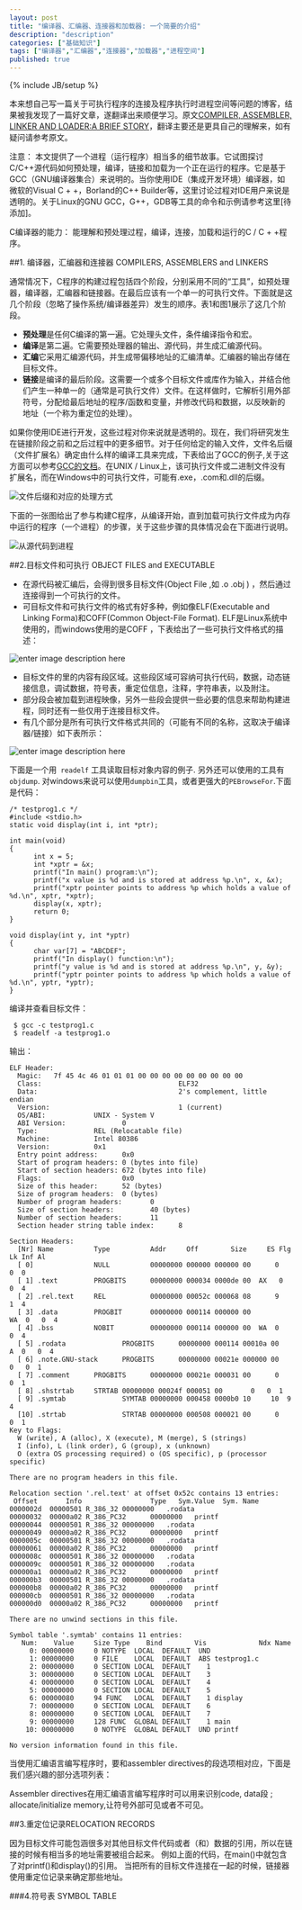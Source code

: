 ```yaml
---
layout: post
title: "编译器、汇编器、连接器和加载器: 一个简要的介绍"
description: "description"
categories: ["基础知识"]
tags: ["编译器","汇编器","连接器","加载器","进程空间"]
published: true
---
```

{% include JB/setup %} 

本来想自己写一篇关于可执行程序的连接及程序执行时进程空间等问题的博客，结果被我发现了一篇好文章，遂翻译出来顺便学习。原文[COMPILER, ASSEMBLER, LINKER AND LOADER:A BRIEF STORY][1]，翻译主要还是更具自己的理解来，如有疑问请参考原文。

注意：
本文提供了一个进程（运行程序）相当多的细节故事。它试图探讨C/C++源代码如何预处理，编译，链接和加载为一个正在运行的程序。它是基于GCC（GNU编译器集合）来说明的。当你使用IDE（集成开发环境）编译器，如微软的Visual C + +，Borland的C++ Builder等，这里讨论过程对IDE用户来说是透明的。关于Linux的GNU GCC，G++，GDB等工具的命令和示例请参考这里[待添加]。

C编译器的能力：
能理解和预处理过程，编译，连接，加载和运行的C / C + +程序。

##1. 编译器，汇编器和连接器 COMPILERS, ASSEMBLERS and LINKERS

通常情况下，C程序的构建过程包括四个阶段，分别采用不同的“工具”，如预处理器，编译器，汇编器和链接器。在最后应该有一个单一的可执行文件。下面就是这几个阶段（忽略了操作系统/编译器差异）发生的顺序。表1和图1展示了这几个阶段。

 - **预处理**是任何C编译的第一遍。它处理头文件，条件编译指令和宏。
 - **编译**是第二遍。它需要预处理器的输出、源代码，并生成汇编源代码。
 - **汇编**它采用汇编源代码，并生成带偏移地址的汇编清单。汇编器的输出存储在目标文件。
 - **链接**是编译的最后阶段。这需要一个或多个目标文件或库作为输入，并结合他们产生一种单一的（通常是可执行文件）文件。在这样做时，它解析引用外部符号，分配给最后地址的程序/函数和变量，并修改代码和数据，以反映新的地址（一个称为重定位的处理）。

如果你使用IDE进行开发，这些过程对你来说就是透明的。现在，我们将研究发生在链接阶段之前和之后过程中的更多细节。对于任何给定的输入文件，文件名后缀（文件扩展名）确定由什么样的编译工具来完成，下表给出了GCC的例子,关于这方面可以参考[GCC的文档][2]。在UNIX / Linux上，该可执行文件或二进制文件没有扩展名，而在Windows中的可执行文件，可能有.exe，.com和.dll的后缀。


![文件后缀和对应的处理方式][3]

下面的一张图给出了参与构建C程序，从编译开始，直到加载可执行文件成为内存中运行的程序（一个进程）的步骤，关于这些步骤的具体情况会在下面进行说明。


![从源代码到进程][4]

##2.目标文件和可执行  OBJECT FILES and EXECUTABLE

 - 在源代码被汇编后，会得到很多目标文件(Object File ,如 .o .obj ) ，然后通过连接得到一个可执行的文件。
 - 可目标文件和可执行文件的格式有好多种，例如像ELF(Executable and Linking Forma)和COFF(Common Object-File Format). ELF是Linux系统中使用的，而windows使用的是COFF ，下表给出了一些可执行文件格式的描述：
 

![enter image description here][5]
 

 - 目标文件的里的内容有段区域。这些段区域可容纳可执行代码，数据，动态链接信息，调试数据，符号表，重定位信息，注释，字符串表，以及附注。
 - 部分段会被加载到进程映像，另外一些段会提供一些必要的信息来帮助构建进程，同时还有一些仅用于连接目标文件。
 - 有几个部分是所有可执行文件格式共同的（可能有不同的名称，这取决于编译器/链接）如下表所示：


![enter image description here][6]


下面是一个用` readelf` 工具读取目标对象内容的例子.  另外还可以使用的工具有` objdump`.  对windows来说可以使用`dumpbin`工具，或者更强大的`PEBrowseFor`.下面是代码：

    /* testprog1.c */
    #include <stdio.h>
    static void display(int i, int *ptr);
     
    int main(void)
    {
          int x = 5;
          int *xptr = &x;
          printf("In main() program:\n");
          printf("x value is %d and is stored at address %p.\n", x, &x);
          printf("xptr pointer points to address %p which holds a value of %d.\n", xptr, *xptr);
          display(x, xptr);
          return 0;
    }
     
    void display(int y, int *yptr)
    {
          char var[7] = "ABCDEF"; 
          printf("In display() function:\n");
          printf("y value is %d and is stored at address %p.\n", y, &y);
          printf("yptr pointer points to address %p which holds a value of %d.\n", yptr, *yptr);
    }
 
 编译并查看目标文件：
 
     $ gcc -c testprog1.c
     $ readelf -a testprog1.o

输出：

    ELF Header:
      Magic:   7f 45 4c 46 01 01 01 00 00 00 00 00 00 00 00 00
      Class:                                  ELF32
      Data:                                   2's complement, little endian
      Version:                                1 (current)
      OS/ABI:            UNIX - System V
      ABI Version:              0
      Type:              REL (Relocatable file)
      Machine:           Intel 80386
      Version:           0x1
      Entry point address:      0x0
      Start of program headers: 0 (bytes into file)
      Start of section headers: 672 (bytes into file)
      Flags:                    0x0
      Size of this header:      52 (bytes)
      Size of program headers:  0 (bytes)
      Number of program headers:       0
      Size of section headers:         40 (bytes)
      Number of section headers:       11
      Section header string table index:      8
     
    Section Headers:
      [Nr] Name          Type          Addr     Off        Size     ES Flg Lk Inf Al
      [ 0]               NULL          00000000 000000 000000 00      0   0  0
      [ 1] .text         PROGBITS      00000000 000034 0000de 00  AX   0   0  4
      [ 2] .rel.text     REL           00000000 00052c 000068 08      9   1  4
      [ 3] .data         PROGBIT       00000000 000114 000000 00         WA  0   0  4
      [ 4] .bss          NOBIT         00000000 000114 000000 00  WA  0   0  4
      [ 5] .rodata              PROGBITS      00000000 000114 00010a 00      A  0   0  4
      [ 6] .note.GNU-stack      PROGBITS      00000000 00021e 000000 00      0   0  1
      [ 7] .comment      PROGBITS      00000000 00021e 000031 00      0   0  1
      [ 8] .shstrtab     STRTAB 00000000 00024f 000051 00       0   0  1
      [ 9] .symtab              SYMTAB 00000000 000458 0000b0 10     10  9  4
      [10] .strtab              STRTAB 00000000 000508 000021 00      0   0  1
    Key to Flags:
      W (write), A (alloc), X (execute), M (merge), S (strings)
      I (info), L (link order), G (group), x (unknown)
      O (extra OS processing required) o (OS specific), p (processor specific)
     
    There are no program headers in this file.
     
    Relocation section '.rel.text' at offset 0x52c contains 13 entries:
     Offset       Info                 Type   Sym.Value  Sym. Name
    0000002d  00000501 R_386_32 00000000   .rodata
    00000032  00000a02 R_386_PC32      00000000   printf
    00000044  00000501 R_386_32 00000000   .rodata
    00000049  00000a02 R_386_PC32      00000000   printf
    0000005c  00000501 R_386_32 00000000   .rodata
    00000061  00000a02 R_386_PC32      00000000   printf
    0000008c  00000501 R_386_32 00000000   .rodata
    0000009c  00000501 R_386_32 00000000   .rodata
    000000a1  00000a02 R_386_PC32      00000000   printf
    000000b3  00000501 R_386_32 00000000   .rodata
    000000b8  00000a02 R_386_PC32      00000000   printf
    000000cb  00000501 R_386_32 00000000   .rodata
    000000d0  00000a02 R_386_PC32      00000000   printf
     
    There are no unwind sections in this file.
     
    Symbol table '.symtab' contains 11 entries:
       Num:    Value     Size Type    Bind        Vis             Ndx Name
         0: 00000000     0 NOTYPE  LOCAL  DEFAULT  UND
         1: 00000000     0 FILE    LOCAL  DEFAULT  ABS testprog1.c
         2: 00000000     0 SECTION LOCAL  DEFAULT    1
         3: 00000000     0 SECTION LOCAL  DEFAULT    3
         4: 00000000     0 SECTION LOCAL  DEFAULT    4
         5: 00000000     0 SECTION LOCAL  DEFAULT    5
         6: 00000080     94 FUNC   LOCAL  DEFAULT    1 display
         7: 00000000     0 SECTION LOCAL  DEFAULT    6
         8: 00000000     0 SECTION LOCAL  DEFAULT    7
         9: 00000000     128 FUNC  GLOBAL DEFAULT    1 main
        10: 00000000     0 NOTYPE  GLOBAL DEFAULT  UND printf
     
    No version information found in this file.

当使用汇编语言编写程序时，要和assembler directives的段选项相对应，下面是我们感兴趣的部分选项列表：

 
Assembler directives在用汇编语言编写程序时可以用来识别code, data段 ; allocate/initialize memory,让符号外部可见或者不可见。


##3.重定位记录RELOCATION RECORDS

因为目标文件可能包涵很多对其他目标文件代码或者（和）数据的引用，所以在链接的时候有相当多的地址需要被组合起来。
例如上面的代码，在main()中就包含了对printf()和display()的引用。
当把所有的目标文件连接在一起的时候，链接器使用重定位记录来确定那些地址。

###4.符号表 SYMBOL TABLE


  [1]: http://www.tenouk.com/ModuleW.html
  [2]: https://gcc.gnu.org/onlinedocs/gcc/Overall-Options.html
  [3]: https://docs.google.com/drawings/d/1X6_Udtq8LfMkEGCl25e-lVqYJxF16FlkXNIUrz97rS0/pub?w=626&h=415
  [4]: https://docs.google.com/drawings/d/1jB91FZlTdaDIx53eaKQdtr51jqJVoqZ69yDaujrXZis/pub?w=405
  [5]: https://docs.google.com/drawings/d/12g71dluRSnqBovG-PdLDZZ0F3psmLl3_Q8xvcS1gUDg/pub?w=625
  [6]: https://docs.google.com/drawings/d/1VuKxrQA2DrD2NUDOQ4V4aPzjqVI-PtO3gRdeNvqTPBk/pub?w=625